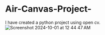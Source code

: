 # Air-Canvas-Project-
I have created a python project using open cv.
![Screenshot 2024-10-01 at 12 44 47 AM](https://github.com/user-attachments/assets/51d2b57b-0fa9-457d-b9a3-5db55fd7cf47)
